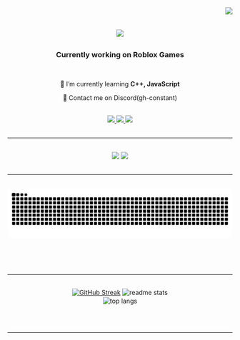 <img align="right" src="https://visitor-badge.laobi.icu/badge?page_id=ConstantDevs.ConstantDevs" />

<h1 align="center">
    <img src="https://readme-typing-svg.demolab.com?font=Archivo+Black&size=25&duration=4000&pause=1&color=6A2DFF&center=true&random=false&width=435&lines=ConstantDevs;Lua+Developer" />

</h1>

<h3 align="center">Currently working on Roblox Games</h3>

<br/>

<div align="center">
 
 🌱 I’m currently learning **C++, JavaScript**

💬 Contact me on Discord(gh-constant) 


 </div>
  
<br/>

<div align="center"> 
  <a href="mailto:constant.suchet@gmail.com">
    <img src="https://img.shields.io/badge/Gmail-333333?style=for-the-badge&logo=gmail&logoColor=red" />
  </a>
  <a href="https://linkedin.com/in/constant-such-2851b52a1" target="_blank">
    <img src="https://img.shields.io/badge/LinkedIn-0077B5?style=for-the-badge&logo=linkedin&logoColor=white" target="_blank" />
  </a>
 <a href="https://www.constantsuchet.fr" target="_blank">
    <img src="https://img.shields.io/badge/website-000000?style=for-the-badge&logo=About.me&logoColor=white" target="_blank" />
  </a>
</div>
<br/>

 <hr/> 


<br/>
<div align="center">
    <img src="https://skillicons.dev/icons?i=git,vscode,github,idea,eclipse" />
    <img src="https://skillicons.dev/icons?i=lua,py,cpp,cs,java" /><br>
</div>

<br/>
<hr/>


<div align="center">

  <br>
  <img alt="" src="https://raw.githubusercontent.com/gh-constant/gh-constant/output/github-contribution-grid-snake.svg" />
  
  <br/><br/><br/>
</div>

<hr/>


<br>
<div align=center>
  <a href="https://git.io/streak-stats"><img src="https://streak-stats.demolab.com?user=gh-constant&theme=shadow-purple&date_format=M%20j%5B%2C%20Y%5D&mode=weekly" alt="GitHub Streak" /></a>
  <img width=390 src="https://github-readme-stats.vercel.app/api?username=gh-constant&theme=midnight-purple&show_icons=true" alt="readme stats" />
  <br/>
  <img width=325 align="center" src="https://github-readme-stats.vercel.app/api/top-langs/?username=gh-constant&hide=HTML&langs_count=8&layout=compact&theme=midnight_purple&border_radius=10&size_weight=0.5&count_weight=0.5&exclude_repo=github-readme-stats" alt="top langs" />
</div>

<br/><br/>

<hr/>

